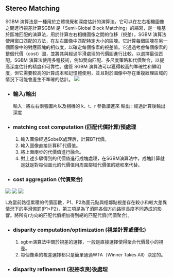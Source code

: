 ## Stereo Matching
SGBM 演算法是一種用於立體視覺和深度估計的演算法，它可以在左右相機圖像之間進行視差計算SGBM 是「Semi-Global Block Matching」的縮寫，是一種基於區塊匹配的演算法，用於計算左右相機圖像之間的位移（視差）。SGBM 演算法使用窗口匹配的方法，在左右圖像中匹配特定大小的區塊。它計算每個區塊在另一個圖像中的對應區塊的相似度，以確定每個像素的視差值。它通過考慮每個像素的整個代價（cost）圖，並將其與經過平滑處理的代價圖進行比較，以選擇最佳匹配。SGBM 演算法使用多種技術，例如雙向匹配、多尺度策略和代價聚合，以提高深度估計的精度和可靠性。儘管 SGBM 演算法可以獲得較高的準確性和鮮明度，但它需要較高的計算成本和記憶體使用，並且對於圖像中存在重複紋理區域的情況下可能會產生不準確的估計。
![](https://i.imgur.com/YB4czKv.png)

- ### 輸入/輸出
    輸入 : 將左右兩張圖片以及相機的 k、t、r 參數讀進來
    輸出 : 經過計算後輸出深度
- ### matching cost computation (匹配代價計算)預處理
    1. 輸入圖像經過SobelX處理后，計算BT代價。
    2. 輸入圖像直接計算BT代價值。
    3. 將上面兩步的代價值進行融合。
    4. 對上述步驟得到的代價值進行成塊處理，在SGBM演算法中，成塊計算就是就是對每個圖元的代價值用周圍鄰域代價值的總和來代替。
- ### cost aggregation (代價聚合) 
![](https://i.imgur.com/GsnBGvV.png)
![](https://i.imgur.com/evrtMXA.png)
![](https://i.imgur.com/GeZZkEz.png)

L為當前路徑累積的代價函數，P1、P2為圖元點與相鄰點視差存在較小和較大差異情況下的平滑懲罰(P1<P2)，第三項是為了消除各個方向路徑長度不同造成的影響。將所有r方向的匹配代價相加得到總的匹配代價(代價聚合)。
- ### disparity computation/optimization (視差計算或優化)
    1. sgbm演算法中關於視差的選擇，一般是直接選擇使得聚合代價最小的視差。
    2. 每個像素的視差選擇都只是簡單通過WTA（Winner Takes All）決定的。
- ### disparity refinement (視差改良)後處理
